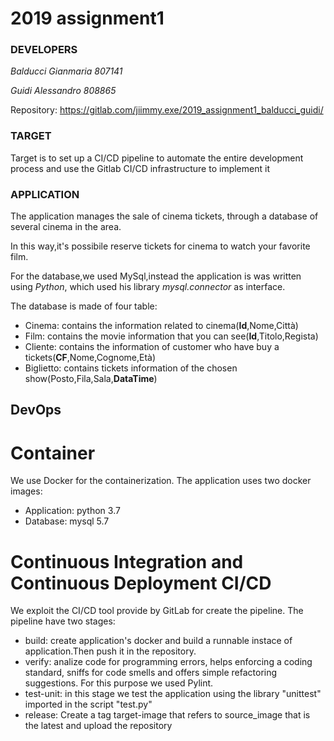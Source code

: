 # 2019 assignment1

### DEVELOPERS
*Balducci Gianmaria 807141*

*Guidi Alessandro 808865*

Repository: https://gitlab.com/jiimmy.exe/2019_assignment1_balducci_guidi/

### TARGET
Target is to set up a CI/CD pipeline to automate the entire development process and use the Gitlab CI/CD infrastructure to implement it


### APPLICATION
The application manages the sale of cinema tickets, through a database of several cinema in the area.

In this way,it's possibile reserve tickets for cinema to watch your favorite film.

For the database,we used MySql,instead the application is was written using *Python*,  which used his library *mysql.connector* as interface.  

The database is made of four table:
*  Cinema: contains the information related to cinema(**Id**,Nome,Città)
*  Film: contains the movie information that you can see(**Id**,Titolo,Regista)
*  Cliente: contains the information of customer who have buy a tickets(**CF**,Nome,Cognome,Età)
*  Biglietto: contains tickets information of the chosen show(Posto,Fila,Sala,**DataTime**)

## DevOps

# Container
We use Docker for the containerization.
The application uses two docker images:
 * Application: python 3.7
 * Database: mysql 5.7

 
# Continuous Integration and Continuous Deployment CI/CD
We exploit the CI/CD tool provide by GitLab for create the pipeline.
The pipeline have two stages:
  * build: create application's docker and build a runnable instace of application.Then push it in the repository.
  * verify: analize code for programming errors, helps enforcing a coding standard,
  sniffs for code smells and offers simple refactoring suggestions.
  For this purpose we used Pylint.
  * test-unit: in this stage we test the application using the library "unittest" imported in the script "test.py"
  * release: Create a tag target-image that refers to source_image that is the latest and upload the repository
            


           
